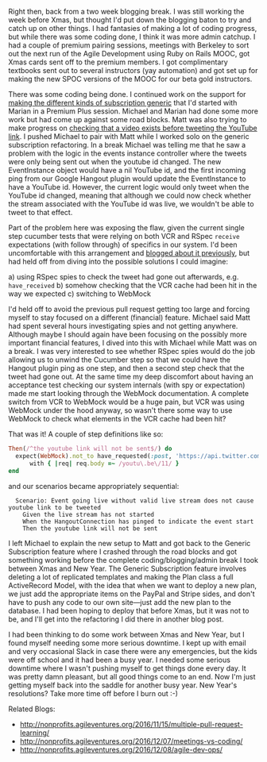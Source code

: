 Right then, back from a two week blogging break.  I was still working the week before Xmas, but thought I'd put down the blogging baton to try and catch up on other things.  I had fantasies of making a lot of coding progress, but while there was some coding done, I think it was more admin catchup.  I had a couple of premium pairing sessions, meetings with Berkeley to sort out the next run of the Agile Development using Ruby on Rails MOOC, got Xmas cards sent off to the premium members.  I got complimentary textbooks sent out to several instructors (yay automation) and got set up for making the new SPOC versions of the MOOC for our beta gold instructors.

There was some coding being done.  I continued work on the support for [making the different kinds of subscription generic](https://github.com/AgileVentures/WebsiteOne/pull/1465) that I'd started with Marian in a Premium Plus session.  Michael and Marian had done some more work but had come up against some road blocks.  Matt was also trying to make progress on [checking that a video exists before tweeting the YouTube link](https://github.com/AgileVentures/WebsiteOne/pull/1469).  I pushed Michael to pair with Matt while I worked solo on the generic subscription refactoring.  In a break Michael was telling me that he saw a problem with the logic in the events instance controller where the tweets were only being sent out when the youtube id changed.  The new EventInstance object would have a nil YouTube id, and the first incoming ping from our Google Hangout plugin would update the EventInstance to have a YouTube id.  However, the current logic would only tweet when the YouTube id changed, meaning that although we could now check whether the stream associated with the YouTube id was live, we wouldn't be able to tweet to that effect.

Part of the problem here was exposing the flaw, given the current single step cucumber tests that were relying on both VCR and RSpec `receive` expectations (with follow through) of specifics in our system.  I'd been uncomfortable with this arrangement and [blogged about it previously](http://nonprofits.agileventures.org/2016/12/08/agile-dev-ops/), but had held off from diving into the possible solutions I could imagine:

a) using RSpec spies to check the tweet had gone out afterwards, e.g. `have_received`
b) somehow checking that the VCR cache had been hit in the way we expected
c) switching to WebMock

I'd held off to avoid the previous pull request getting too large and forcing myself to stay focused on a different (financial) feature.  Michael said Matt had spent several hours investigating spies and not getting anywhere.  Although maybe I should again have been focusing on the possibly more important financial features, I dived into this with Michael while Matt was on a break.  I was very interested to see whether RSpec spies would do the job allowing us to unwind the Cucumber step so that we could have the Hangout plugin ping as one step, and then a second step check that the tweet had gone out.  At the same time my deep discomfort about having an acceptance test checking our system internals (with spy or expectation) made me start looking through the WebMock documentation.  A complete switch from VCR to WebMock would be a huge pain, but VCR was using WebMock under the hood anyway, so wasn't there some way to use WebMock to check what elements in the VCR cache had been hit?

That was it!  A couple of step definitions like so:

```rb
Then(/^the youtube link will not be sent$/) do
  expect(WebMock).not_to have_requested(:post, 'https://api.twitter.com/1.1/statuses/update.json').twice.
      with { |req| req.body =~ /youtu\.be\/11/ }
end
```

and our scenarios became appropriately sequential:

```gherkin
  Scenario: Event going live without valid live stream does not cause youtube link to be tweeted
    Given the live stream has not started
    When the HangoutConnection has pinged to indicate the event start
    Then the youtube link will not be sent
```   

I left Michael to explain the new setup to Matt and got back to the Generic Subscription feature where I crashed through the road blocks and got something working before the complete coding/blogging/admin break I took between Xmas and New Year.  The Generic Subscription feature involves deleting a lot of replicated templates and making the Plan class a full ActiveRecord Model, with the idea that when we want to deploy a new plan, we just add the appropriate items on the PayPal and Stripe sides, and don't have to push any code to our own site—just add the new plan to the database.  I had been hoping to deploy that before Xmas, but it was not to be, and I'll get into the refactoring I did there in another blog post.

I had been thinking to do some work between Xmas and New Year, but I found myself needing some more serious downtime.  I kept up with email and very occasional Slack in case there were any emergencies, but the kids were off school and it had been a busy year.  I needed some serious downtime where I wasn't pushing myself to get things done every day.  It was pretty damn pleasant, but all good things come to an end. Now I'm just getting myself back into the saddle for another busy year.  New Year's resolutions?  Take more time off before I burn out :-)

Related Blogs:

* http://nonprofits.agileventures.org/2016/11/15/multiple-pull-request-learning/
* http://nonprofits.agileventures.org/2016/12/07/meetings-vs-coding/
* http://nonprofits.agileventures.org/2016/12/08/agile-dev-ops/
